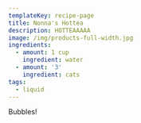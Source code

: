 ```yaml
---
templateKey: recipe-page
title: Nonna's Hottea
description: HOTTEAAAAA
image: /img/products-full-width.jpg
ingredients:
  - amount: 1 cup
    ingredient: water
  - amount: '3'
    ingredient: cats
tags:
  - liquid
---
```

Bubbles!
